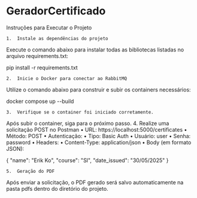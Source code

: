 # GeradorCertificado

Instruções para Executar o Projeto

	1.	Instale as dependências do projeto
Execute o comando abaixo para instalar todas as bibliotecas listadas no arquivo requirements.txt:

pip install -r requirements.txt


	2.	Inicie o Docker para conectar ao RabbitMQ
Utilize o comando abaixo para construir e subir os containers necessários:

docker compose up --build


	3.	Verifique se o container foi iniciado corretamente.
Após subir o container, siga para o próximo passo.
	4.	Realize uma solicitação POST no Postman
	•	URL: https://localhost:5000/certificates
	•	Método: POST
	•	Autenticação:
	•	Tipo: Basic Auth
	•	Usuário: user
	•	Senha: password
	•	Headers:
	•	Content-Type: application/json
	•	Body (em formato JSON):

{
  "name": "Erik Ko",
  "course": "SI",
  "date_issued": "30/05/2025"
}


	5.	Geração do PDF
Após enviar a solicitação, o PDF gerado será salvo automaticamente na pasta pdfs dentro do diretório do projeto.
